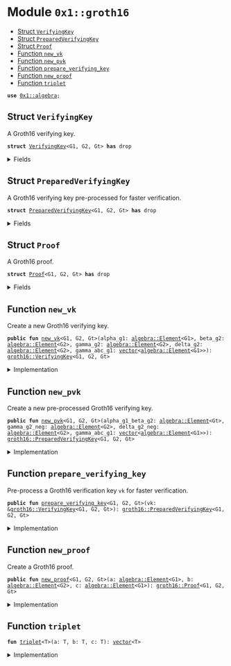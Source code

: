 
<a name="0x1_groth16"></a>

# Module `0x1::groth16`



-  [Struct `VerifyingKey`](#0x1_groth16_VerifyingKey)
-  [Struct `PreparedVerifyingKey`](#0x1_groth16_PreparedVerifyingKey)
-  [Struct `Proof`](#0x1_groth16_Proof)
-  [Function `new_vk`](#0x1_groth16_new_vk)
-  [Function `new_pvk`](#0x1_groth16_new_pvk)
-  [Function `prepare_verifying_key`](#0x1_groth16_prepare_verifying_key)
-  [Function `new_proof`](#0x1_groth16_new_proof)
-  [Function `triplet`](#0x1_groth16_triplet)


<pre><code><b>use</b> <a href="algebra.md#0x1_algebra">0x1::algebra</a>;
</code></pre>



<a name="0x1_groth16_VerifyingKey"></a>

## Struct `VerifyingKey`

A Groth16 verifying key.


<pre><code><b>struct</b> <a href="groth16.md#0x1_groth16_VerifyingKey">VerifyingKey</a>&lt;G1, G2, Gt&gt; <b>has</b> drop
</code></pre>



<details>
<summary>Fields</summary>


<dl>
<dt>
<code>alpha_g1: <a href="algebra.md#0x1_algebra_Element">algebra::Element</a>&lt;G1&gt;</code>
</dt>
<dd>

</dd>
<dt>
<code>beta_g2: <a href="algebra.md#0x1_algebra_Element">algebra::Element</a>&lt;G2&gt;</code>
</dt>
<dd>

</dd>
<dt>
<code>gamma_g2: <a href="algebra.md#0x1_algebra_Element">algebra::Element</a>&lt;G2&gt;</code>
</dt>
<dd>

</dd>
<dt>
<code>delta_g2: <a href="algebra.md#0x1_algebra_Element">algebra::Element</a>&lt;G2&gt;</code>
</dt>
<dd>

</dd>
<dt>
<code>gamma_abc_g1: <a href="../../move-stdlib/doc/vector.md#0x1_vector">vector</a>&lt;<a href="algebra.md#0x1_algebra_Element">algebra::Element</a>&lt;G1&gt;&gt;</code>
</dt>
<dd>

</dd>
</dl>


</details>

<a name="0x1_groth16_PreparedVerifyingKey"></a>

## Struct `PreparedVerifyingKey`

A Groth16 verifying key pre-processed for faster verification.


<pre><code><b>struct</b> <a href="groth16.md#0x1_groth16_PreparedVerifyingKey">PreparedVerifyingKey</a>&lt;G1, G2, Gt&gt; <b>has</b> drop
</code></pre>



<details>
<summary>Fields</summary>


<dl>
<dt>
<code>alpha_g1_beta_g2: <a href="algebra.md#0x1_algebra_Element">algebra::Element</a>&lt;Gt&gt;</code>
</dt>
<dd>

</dd>
<dt>
<code>gamma_g2_neg: <a href="algebra.md#0x1_algebra_Element">algebra::Element</a>&lt;G2&gt;</code>
</dt>
<dd>

</dd>
<dt>
<code>delta_g2_neg: <a href="algebra.md#0x1_algebra_Element">algebra::Element</a>&lt;G2&gt;</code>
</dt>
<dd>

</dd>
<dt>
<code>gamma_abc_g1: <a href="../../move-stdlib/doc/vector.md#0x1_vector">vector</a>&lt;<a href="algebra.md#0x1_algebra_Element">algebra::Element</a>&lt;G1&gt;&gt;</code>
</dt>
<dd>

</dd>
</dl>


</details>

<a name="0x1_groth16_Proof"></a>

## Struct `Proof`

A Groth16 proof.


<pre><code><b>struct</b> <a href="groth16.md#0x1_groth16_Proof">Proof</a>&lt;G1, G2, Gt&gt; <b>has</b> drop
</code></pre>



<details>
<summary>Fields</summary>


<dl>
<dt>
<code>a: <a href="algebra.md#0x1_algebra_Element">algebra::Element</a>&lt;G1&gt;</code>
</dt>
<dd>

</dd>
<dt>
<code>b: <a href="algebra.md#0x1_algebra_Element">algebra::Element</a>&lt;G2&gt;</code>
</dt>
<dd>

</dd>
<dt>
<code>c: <a href="algebra.md#0x1_algebra_Element">algebra::Element</a>&lt;G1&gt;</code>
</dt>
<dd>

</dd>
</dl>


</details>

<a name="0x1_groth16_new_vk"></a>

## Function `new_vk`

Create a new Groth16 verifying key.


<pre><code><b>public</b> <b>fun</b> <a href="groth16.md#0x1_groth16_new_vk">new_vk</a>&lt;G1, G2, Gt&gt;(alpha_g1: <a href="algebra.md#0x1_algebra_Element">algebra::Element</a>&lt;G1&gt;, beta_g2: <a href="algebra.md#0x1_algebra_Element">algebra::Element</a>&lt;G2&gt;, gamma_g2: <a href="algebra.md#0x1_algebra_Element">algebra::Element</a>&lt;G2&gt;, delta_g2: <a href="algebra.md#0x1_algebra_Element">algebra::Element</a>&lt;G2&gt;, gamma_abc_g1: <a href="../../move-stdlib/doc/vector.md#0x1_vector">vector</a>&lt;<a href="algebra.md#0x1_algebra_Element">algebra::Element</a>&lt;G1&gt;&gt;): <a href="groth16.md#0x1_groth16_VerifyingKey">groth16::VerifyingKey</a>&lt;G1, G2, Gt&gt;
</code></pre>



<details>
<summary>Implementation</summary>


<pre><code><b>public</b> <b>fun</b> <a href="groth16.md#0x1_groth16_new_vk">new_vk</a>&lt;G1,G2,Gt&gt;(alpha_g1: <a href="algebra.md#0x1_algebra_Element">algebra::Element</a>&lt;G1&gt;, beta_g2: <a href="algebra.md#0x1_algebra_Element">algebra::Element</a>&lt;G2&gt;, gamma_g2: <a href="algebra.md#0x1_algebra_Element">algebra::Element</a>&lt;G2&gt;, delta_g2: <a href="algebra.md#0x1_algebra_Element">algebra::Element</a>&lt;G2&gt;, gamma_abc_g1: <a href="../../move-stdlib/doc/vector.md#0x1_vector">vector</a>&lt;<a href="algebra.md#0x1_algebra_Element">algebra::Element</a>&lt;G1&gt;&gt;): <a href="groth16.md#0x1_groth16_VerifyingKey">VerifyingKey</a>&lt;G1,G2,Gt&gt; {
    <a href="groth16.md#0x1_groth16_VerifyingKey">VerifyingKey</a> {
        alpha_g1,
        beta_g2,
        gamma_g2,
        delta_g2,
        gamma_abc_g1,
    }
}
</code></pre>



</details>

<a name="0x1_groth16_new_pvk"></a>

## Function `new_pvk`

Create a new pre-processed Groth16 verifying key.


<pre><code><b>public</b> <b>fun</b> <a href="groth16.md#0x1_groth16_new_pvk">new_pvk</a>&lt;G1, G2, Gt&gt;(alpha_g1_beta_g2: <a href="algebra.md#0x1_algebra_Element">algebra::Element</a>&lt;Gt&gt;, gamma_g2_neg: <a href="algebra.md#0x1_algebra_Element">algebra::Element</a>&lt;G2&gt;, delta_g2_neg: <a href="algebra.md#0x1_algebra_Element">algebra::Element</a>&lt;G2&gt;, gamma_abc_g1: <a href="../../move-stdlib/doc/vector.md#0x1_vector">vector</a>&lt;<a href="algebra.md#0x1_algebra_Element">algebra::Element</a>&lt;G1&gt;&gt;): <a href="groth16.md#0x1_groth16_PreparedVerifyingKey">groth16::PreparedVerifyingKey</a>&lt;G1, G2, Gt&gt;
</code></pre>



<details>
<summary>Implementation</summary>


<pre><code><b>public</b> <b>fun</b> <a href="groth16.md#0x1_groth16_new_pvk">new_pvk</a>&lt;G1,G2,Gt&gt;(alpha_g1_beta_g2: <a href="algebra.md#0x1_algebra_Element">algebra::Element</a>&lt;Gt&gt;, gamma_g2_neg: <a href="algebra.md#0x1_algebra_Element">algebra::Element</a>&lt;G2&gt;, delta_g2_neg: <a href="algebra.md#0x1_algebra_Element">algebra::Element</a>&lt;G2&gt;, gamma_abc_g1: <a href="../../move-stdlib/doc/vector.md#0x1_vector">vector</a>&lt;<a href="algebra.md#0x1_algebra_Element">algebra::Element</a>&lt;G1&gt;&gt;): <a href="groth16.md#0x1_groth16_PreparedVerifyingKey">PreparedVerifyingKey</a>&lt;G1,G2,Gt&gt; {
    <a href="groth16.md#0x1_groth16_PreparedVerifyingKey">PreparedVerifyingKey</a> {
        alpha_g1_beta_g2,
        gamma_g2_neg,
        delta_g2_neg,
        gamma_abc_g1,
    }
}
</code></pre>



</details>

<a name="0x1_groth16_prepare_verifying_key"></a>

## Function `prepare_verifying_key`

Pre-process a Groth16 verification key <code>vk</code> for faster verification.


<pre><code><b>public</b> <b>fun</b> <a href="groth16.md#0x1_groth16_prepare_verifying_key">prepare_verifying_key</a>&lt;G1, G2, Gt&gt;(vk: &<a href="groth16.md#0x1_groth16_VerifyingKey">groth16::VerifyingKey</a>&lt;G1, G2, Gt&gt;): <a href="groth16.md#0x1_groth16_PreparedVerifyingKey">groth16::PreparedVerifyingKey</a>&lt;G1, G2, Gt&gt;
</code></pre>



<details>
<summary>Implementation</summary>


<pre><code><b>public</b> <b>fun</b> <a href="groth16.md#0x1_groth16_prepare_verifying_key">prepare_verifying_key</a>&lt;G1,G2,Gt&gt;(vk: &<a href="groth16.md#0x1_groth16_VerifyingKey">VerifyingKey</a>&lt;G1,G2,Gt&gt;): <a href="groth16.md#0x1_groth16_PreparedVerifyingKey">PreparedVerifyingKey</a>&lt;G1,G2,Gt&gt; {
    <a href="groth16.md#0x1_groth16_PreparedVerifyingKey">PreparedVerifyingKey</a> {
        alpha_g1_beta_g2: <a href="algebra.md#0x1_algebra_pairing">algebra::pairing</a>&lt;G1,G2,Gt&gt;(&vk.alpha_g1, &vk.beta_g2),
        gamma_g2_neg: <a href="algebra.md#0x1_algebra_group_neg">algebra::group_neg</a>(&vk.gamma_g2),
        delta_g2_neg: <a href="algebra.md#0x1_algebra_group_neg">algebra::group_neg</a>(&vk.delta_g2),
        gamma_abc_g1: vk.gamma_abc_g1,
    }
}
</code></pre>



</details>

<a name="0x1_groth16_new_proof"></a>

## Function `new_proof`

Create a Groth16 proof.


<pre><code><b>public</b> <b>fun</b> <a href="groth16.md#0x1_groth16_new_proof">new_proof</a>&lt;G1, G2, Gt&gt;(a: <a href="algebra.md#0x1_algebra_Element">algebra::Element</a>&lt;G1&gt;, b: <a href="algebra.md#0x1_algebra_Element">algebra::Element</a>&lt;G2&gt;, c: <a href="algebra.md#0x1_algebra_Element">algebra::Element</a>&lt;G1&gt;): <a href="groth16.md#0x1_groth16_Proof">groth16::Proof</a>&lt;G1, G2, Gt&gt;
</code></pre>



<details>
<summary>Implementation</summary>


<pre><code><b>public</b> <b>fun</b> <a href="groth16.md#0x1_groth16_new_proof">new_proof</a>&lt;G1,G2,Gt&gt;(a: <a href="algebra.md#0x1_algebra_Element">algebra::Element</a>&lt;G1&gt;, b: <a href="algebra.md#0x1_algebra_Element">algebra::Element</a>&lt;G2&gt;, c: <a href="algebra.md#0x1_algebra_Element">algebra::Element</a>&lt;G1&gt;): <a href="groth16.md#0x1_groth16_Proof">Proof</a>&lt;G1,G2,Gt&gt; {
    <a href="groth16.md#0x1_groth16_Proof">Proof</a> { a, b, c }
}
</code></pre>



</details>

<a name="0x1_groth16_triplet"></a>

## Function `triplet`



<pre><code><b>fun</b> <a href="groth16.md#0x1_groth16_triplet">triplet</a>&lt;T&gt;(a: T, b: T, c: T): <a href="../../move-stdlib/doc/vector.md#0x1_vector">vector</a>&lt;T&gt;
</code></pre>



<details>
<summary>Implementation</summary>


<pre><code><b>fun</b> <a href="groth16.md#0x1_groth16_triplet">triplet</a>&lt;T&gt;(a: T, b: T, c: T): <a href="../../move-stdlib/doc/vector.md#0x1_vector">vector</a>&lt;T&gt; {
    <b>let</b> ret = std::vector::empty();
    std::vector::push_back(&<b>mut</b> ret, a);
    std::vector::push_back(&<b>mut</b> ret, b);
    std::vector::push_back(&<b>mut</b> ret, c);
    ret
}
</code></pre>



</details>


[move-book]: https://move-language.github.io/move/introduction.html
